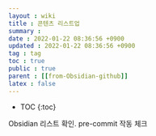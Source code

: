 ```yaml
---
layout : wiki
title : 콘텐츠 리스트업
summary :
date : 2022-01-22 08:36:56 +0900
updated : 2022-01-22 08:36:56 +0900
tag : tag
toc : true
public : true
parent : [[from-Obsidian-github]]
latex : false
---
```


* TOC
{:toc}

Obsidian 리스트 확인.
pre-commit 작동 체크
